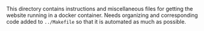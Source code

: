 This directory contains instructions and miscellaneous files for
getting the website running in a docker container.  Needs organizing and
corresponding code added to `../Makefile` so that it is automated as
much as possible.
